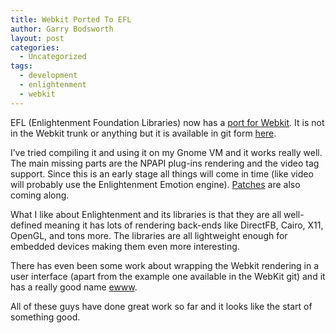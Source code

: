 ```yaml
---
title: Webkit Ported To EFL
author: Garry Bodsworth
layout: post
categories:
  - Uncategorized
tags:
  - development
  - enlightenment
  - webkit
---
```

EFL (Enlightenment Foundation Libraries) now has a [port for Webkit][1]. It is not in the Webkit trunk or anything but it is available in git form [here][2].

I&#8217;ve tried compiling it and using it on my Gnome VM and it works really well. The main missing parts are the NPAPI plug-ins rendering and the video tag support. Since this is an early stage all things will come in time (like video will probably use the Enlightenment Emotion engine). [Patches][3] are also coming along.

What I like about Enlightenment and its libraries is that they are all well-defined meaning it has lots of rendering back-ends like DirectFB, Cairo, X11, OpenGL, and tons more. The libraries are all lightweight enough for embedded devices making them even more interesting.

There has even been some work about wrapping the Webkit rendering in a user interface (apart from the example one available in the WebKit git) and it has a really good name [ewww][4].

All of these guys have done great work so far and it looks like the start of something good.

 [1]: http://codeposts.blogspot.com/2008/12/webkit-ported-to-enlightenment.html
 [2]: http://code.staikos.net/cgi-bin/gitweb.cgi?p=webkit;a=shortlog;h=kenneth/efl-port
 [3]: http://codeposts.blogspot.com/2008/12/webkit-efl-receives-its-first-patch.html
 [4]: http://blog.gustavobarbieri.com.br/2008/12/22/webkit-efl-interface-prototype/